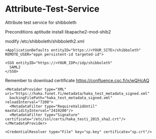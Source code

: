 # Attribute-Test-Service
Attribute test service for shibboleth 

Preconditions
aptitude install libapache2-mod-shib2

modify /etc/shibboleth/shibboleth2.xml
```
<ApplicationDefaults entityID="https://<YOUR_SITE>/shibboleth" REMOTE_USER="eppn persistent-id targeted-id">
```

```
<SSO entityID="https://<YOUR_IDP>/idp/shibboleth" 
  SAML2
</SSO>
```
Remember to download certificate https://confluence.csc.fi/x/wQHcAQ
```
<MetadataProvider type="XML" uri="https://haka.funet.fi/metadata/haka_test_metadata_signed.xml"
  backingFilePath="haka_test_metadata_signed.xml" reloadInterval="7200">
  <MetadataFilter type="RequireValidUntil" maxValidityInterval="2419200"/>
  <MetadataFilter type="Signature" certificate="/etc/ssl/certs/haka_testi_2015_sha2.crt"/>
</MetadataProvider>
```
```
<CredentialResolver type="File" key="sp.key" certificate="sp.crt"/>
```

